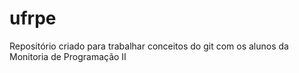 # ufrpe
Repositório criado para trabalhar conceitos do git com os alunos da Monitoria de Programação II
